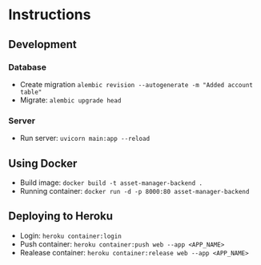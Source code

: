 # Instructions

## Development

### Database

- Create migration `alembic revision --autogenerate -m "Added account table"`
- Migrate: `alembic upgrade head`

### Server

- Run server: `uvicorn main:app --reload`

## Using Docker

- Build image: `docker build -t asset-manager-backend .`
- Running container: `docker run -d -p 8000:80 asset-manager-backend`


## Deploying to Heroku

- Login: `heroku container:login`
- Push container: `heroku container:push web --app <APP_NAME>`
- Realease container: `heroku container:release web --app <APP_NAME>`